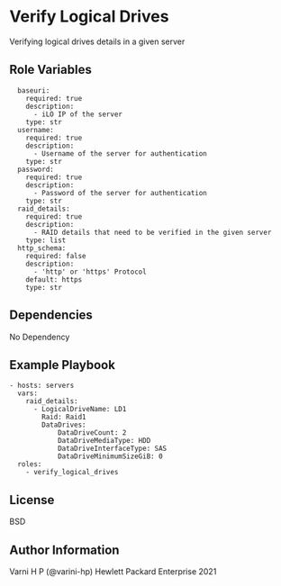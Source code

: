 Verify Logical Drives
=========

Verifying logical drives details in a given server

Role Variables
--------------

```
  baseuri:
    required: true
    description:
      - iLO IP of the server
    type: str
  username:
    required: true
    description:
      - Username of the server for authentication
    type: str
  password:
    required: true
    description:
      - Password of the server for authentication
    type: str
  raid_details:
    required: true
    description:
      - RAID details that need to be verified in the given server
    type: list
  http_schema:
    required: false
    description:
      - 'http' or 'https' Protocol
    default: https
    type: str
```
Dependencies
------------

No Dependency

Example Playbook
----------------

```
- hosts: servers
  vars:
    raid_details:
      - LogicalDriveName: LD1
        Raid: Raid1
        DataDrives:
            DataDriveCount: 2
            DataDriveMediaType: HDD
            DataDriveInterfaceType: SAS
            DataDriveMinimumSizeGiB: 0
  roles:
    - verify_logical_drives
```

License
-------

BSD

Author Information
------------------

Varni H P (@varini-hp) Hewlett Packard Enterprise 2021